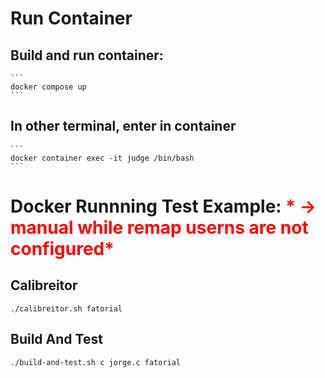 # Run Container
## Build and run container:
    ```
    docker compose up
    ```

## In other terminal, enter in container
    ```
    docker container exec -it judge /bin/bash
    ```
# Docker Runnning Test Example: <span style="color:red"> * -> manual while remap userns are not configured*</span>
## Calibreitor 
```
./calibreitor.sh fatorial
```

## Build And Test
```
./build-and-test.sh c jorge.c fatorial
```
